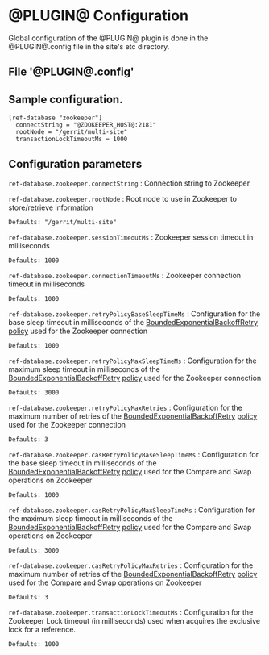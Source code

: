 
@PLUGIN@ Configuration
=========================

Global configuration of the @PLUGIN@ plugin is done in the @PLUGIN@.config file in the site's etc directory.

File '@PLUGIN@.config'
--------------------

## Sample configuration.

```
[ref-database "zookeeper"]
  connectString = "@ZOOKEEPER_HOST@:2181"
  rootNode = "/gerrit/multi-site"
  transactionLockTimeoutMs = 1000
```

## Configuration parameters

```ref-database.zookeeper.connectString```
:   Connection string to Zookeeper

```ref-database.zookeeper.rootNode```
:   Root node to use in Zookeeper to store/retrieve information

    Defaults: "/gerrit/multi-site"


```ref-database.zookeeper.sessionTimeoutMs```
:   Zookeeper session timeout in milliseconds

    Defaults: 1000

```ref-database.zookeeper.connectionTimeoutMs```
:   Zookeeper connection timeout in milliseconds

    Defaults: 1000

```ref-database.zookeeper.retryPolicyBaseSleepTimeMs```
:   Configuration for the base sleep timeout in milliseconds of the
    [BoundedExponentialBackoffRetry](https://curator.apache.org/apidocs/org/apache/curator/retry/BoundedExponentialBackoffRetry.html) [policy](https://curator.apache.org/curator-client/index.html) used for the Zookeeper connection

    Defaults: 1000

```ref-database.zookeeper.retryPolicyMaxSleepTimeMs```
:   Configuration for the maximum sleep timeout in milliseconds of the
    [BoundedExponentialBackoffRetry](https://curator.apache.org/apidocs/org/apache/curator/retry/BoundedExponentialBackoffRetry.html) [policy](https://curator.apache.org/curator-client/index.html) used for the Zookeeper connection

    Defaults: 3000

```ref-database.zookeeper.retryPolicyMaxRetries```
:   Configuration for the maximum number of retries of the
    [BoundedExponentialBackoffRetry](https://curator.apache.org/apidocs/org/apache/curator/retry/BoundedExponentialBackoffRetry.html) [policy](https://curator.apache.org/curator-client/index.html) used for the Zookeeper connection

    Defaults: 3

```ref-database.zookeeper.casRetryPolicyBaseSleepTimeMs```
:   Configuration for the base sleep timeout in milliseconds of the
    [BoundedExponentialBackoffRetry](https://curator.apache.org/apidocs/org/apache/curator/retry/BoundedExponentialBackoffRetry.html) [policy](https://curator.apache.org/curator-client/index.html) used for the Compare and Swap
    operations on Zookeeper

    Defaults: 1000

```ref-database.zookeeper.casRetryPolicyMaxSleepTimeMs```
:   Configuration for the maximum sleep timeout in milliseconds of the
    [BoundedExponentialBackoffRetry](https://curator.apache.org/apidocs/org/apache/curator/retry/BoundedExponentialBackoffRetry.html) [policy](https://curator.apache.org/curator-client/index.html) used for the Compare and Swap
    operations on Zookeeper

    Defaults: 3000

```ref-database.zookeeper.casRetryPolicyMaxRetries```
:   Configuration for the maximum number of retries of the
    [BoundedExponentialBackoffRetry](https://curator.apache.org/apidocs/org/apache/curator/retry/BoundedExponentialBackoffRetry.html) [policy](https://curator.apache.org/curator-client/index.html) used for the Compare and Swap
    operations on Zookeeper

    Defaults: 3

```ref-database.zookeeper.transactionLockTimeoutMs```
:   Configuration for the Zookeeper Lock timeout (in milliseconds) used when
    acquires the exclusive lock for a reference.

    Defaults: 1000
